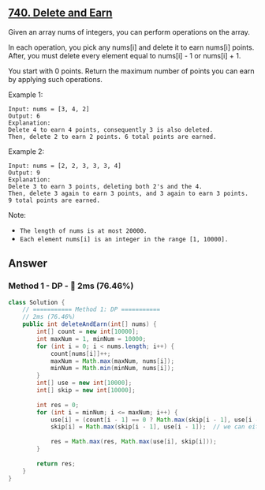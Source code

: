 ## [740. Delete and Earn](https://leetcode.com/problems/delete-and-earn/)

Given an array nums of integers, you can perform operations on the array.

In each operation, you pick any nums[i] and delete it to earn nums[i] points. After, you must delete every element equal to nums[i] - 1 or nums[i] + 1.

You start with 0 points. Return the maximum number of points you can earn by applying such operations.

Example 1:
```
Input: nums = [3, 4, 2]
Output: 6
Explanation: 
Delete 4 to earn 4 points, consequently 3 is also deleted.
Then, delete 2 to earn 2 points. 6 total points are earned.
```

Example 2:
```
Input: nums = [2, 2, 3, 3, 3, 4]
Output: 9
Explanation: 
Delete 3 to earn 3 points, deleting both 2's and the 4.
Then, delete 3 again to earn 3 points, and 3 again to earn 3 points.
9 total points are earned.
``` 

Note:

- `The length of nums is at most 20000.`
- `Each element nums[i] is an integer in the range [1, 10000].`

## Answer
### Method 1 - DP - :rabbit: 2ms (76.46%)
```java
class Solution {
    // =========== Method 1: DP ===========
    // 2ms (76.46%)
    public int deleteAndEarn(int[] nums) {
        int[] count = new int[10000];
        int maxNum = 1, minNum = 10000;
        for (int i = 0; i < nums.length; i++) {
            count[nums[i]]++;
            maxNum = Math.max(maxNum, nums[i]);
            minNum = Math.min(minNum, nums[i]);
        }
        int[] use = new int[10000];
        int[] skip = new int[10000];
        
        int res = 0;
        for (int i = minNum; i <= maxNum; i++) {
            use[i] = (count[i - 1] == 0 ? Math.max(skip[i - 1], use[i - 1]) : skip[i - 1]) + i * count[i];
            skip[i] = Math.max(skip[i - 1], use[i - 1]);  // we can either use pick prev or use prev if we choose to skip current
            
            res = Math.max(res, Math.max(use[i], skip[i]));
        }
        
        return res;
    }
}
```
